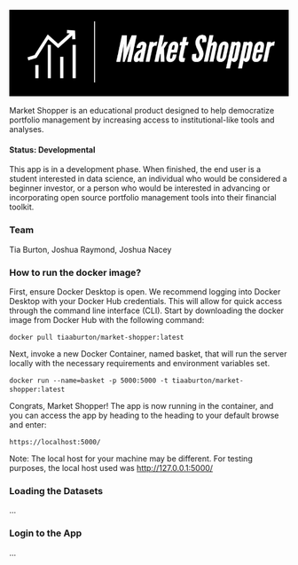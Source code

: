 ![Market Shopper](src/static/images/logo.png)

Market Shopper is an educational product designed to help democratize portfolio management by increasing access to institutional-like 
tools and analyses.

#### Status: Developmental
This app is in a development phase. When finished, the end user is a student interested in data science, an individual who would be
considered a beginner investor, or a person who would be interested in advancing or incorporating open source portfolio management
tools into their financial toolkit.

### Team

Tia Burton, Joshua Raymond, Joshua Nacey

### How to run the docker image?
First, ensure Docker Desktop is open. We recommend logging into Docker Desktop with your Docker Hub credentials.
This will allow for quick access through the command line interface (CLI). Start by downloading the docker image
from Docker Hub with the following command:

~~~
docker pull tiaaburton/market-shopper:latest
~~~

Next, invoke a new Docker Container, named basket, that will run the server locally with the necessary requirements
and environment variables set.
~~~
docker run --name=basket -p 5000:5000 -t tiaaburton/market-shopper:latest
~~~

Congrats, Market Shopper! The app is now running in the container, and you can access the app by heading to the
heading to your default browse and enter:
~~~
https://localhost:5000/
~~~
Note: The local host for your machine may be different. For testing purposes, the local host used was 
http://127.0.0.1:5000/

### Loading the Datasets
...

### Login to the App
...
